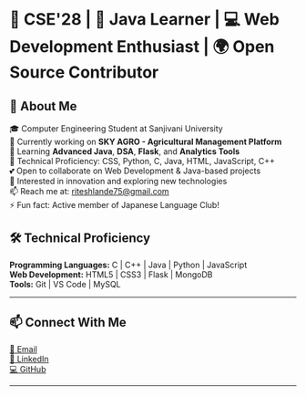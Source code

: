 # 🌟 CSE'28 | 🚀 Java Learner | 💻 Web Development Enthusiast | 🌍 Open Source Contributor

## 🚀 About Me
🎓 Computer Engineering Student at Sanjivani University  
🔭 Currently working on **SKY AGRO - Agricultural Management Platform**  
🌱 Learning **Advanced Java**, **DSA**, **Flask**, and **Analytics Tools**  
💼 Technical Proficiency: CSS, Python, C, Java, HTML, JavaScript, C++  
💕 Open to collaborate on Web Development & Java-based projects  
🎯 Interested in innovation and exploring new technologies  
📫 Reach me at: riteshlande75@gmail.com  
⚡ Fun fact: Active member of Japanese Language Club!



## 🛠️ Technical Proficiency
**Programming Languages:** C | C++ | Java | Python | JavaScript  
**Web Development:** HTML5 | CSS3 | Flask | MongoDB  
**Tools:** Git | VS Code | MySQL

---

## 📫 Connect With Me
[📧 Email](mailto:omsaishdhokchaule24@sanjivani.edu.in)  
[💼 LinkedIn](https://www.linkedin.com/in/YOUR-LINKEDIN/)  
[💻 GitHub](https://github.com/Riteshlande75-dev)  

---

